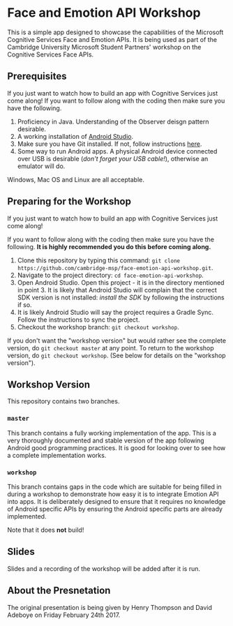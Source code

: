 # Face and Emotion API Workshop

This is a simple app designed to showcase the capabilities of the Microsoft Cognitive Services Face and
Emotion APIs. It is being used as part of the Cambridge University Microsoft Student Partners' workshop on
the Cognitive Services Face APIs.

## Prerequisites

If you just want to watch how to build an app with Cognitive Services just come along! If you want to follow along with the coding then make sure you have the following.

1. Proficiency in Java. Understanding of the Observer deisgn pattern desirable.
2. A working installation of [Android Studio](https://developer.android.com/studio/index.html).
3. Make sure you have Git installed. If not, follow instructions [here](https://git-scm.com/book/en/v2/Getting-Started-Installing-Git).
4. Some way to run Android apps. A physical Android device connected over USB is desirable (_don't forget your USB cable!_), otherwise an emulator will do.

Windows, Mac OS and Linux are all acceptable.

## Preparing for the Workshop

If you just want to watch how to build an app with Cognitive Services just come along!

If you want to follow along with the coding then make sure you have the following. __It is highly recommended you do this before coming along.__

1. Clone this repository by typing this command: `git clone https://github.com/cambridge-msp/face-emotion-api-workshop.git`.
2. Navigate to the project directory: `cd face-emotion-api-workshop`.
3. Open Android Studio. Open this project - it is in the directory mentioned in point 3. It is likely that Android Studio will complain that the correct SDK version is not installed: _install the SDK_ by following the instructions if so.
4. It is likely Android Studio will say the project requires a Gradle Sync. Follow the instructions to sync the project.
5. Checkout the workshop branch: `git checkout workshop`.

If you don't want the "workshop version" but would rather see the complete version, do `git checkout master` at any point. To return to the workshop version, do `git checkout workshop`. (See below for details on the "workshop version").

## Workshop Version

This repository contains two branches.

### `master`

This branch contains a fully working implementation of the app.  This is a very thoroughly documented and stable
version of the app following Android good programming practices. It is good for looking over to see how a
complete implementation works.

### `workshop`

This branch contains gaps in the code which are suitable for being filled in during a workshop
to demonstrate how easy it is to integrate Emotion API into apps. It is deliberately designed to ensure
that it requires no knowledge of Android specific APIs by ensuring the Android specific parts are already
implemented.

Note that it does __not__ build!

## Slides

Slides and a recording of the workshop will be added after it is run.

## About the Presnetation

The original presentation is being given by Henry Thompson and David Adeboye on Friday February 24th 2017.
